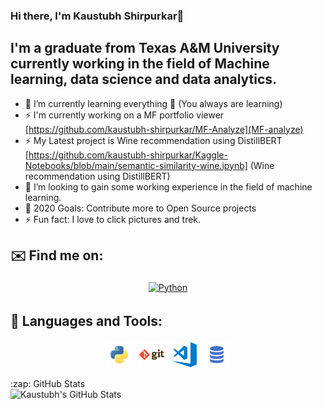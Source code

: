 
### Hi there, I'm Kaustubh Shirpurkar👋

## I'm a graduate from Texas A&M University currently working in the field of Machine learning, data science and data analytics.  

- 🌱 I’m currently learning everything 🤣 (You always are learning)
- ⚡ I'm currently working on a MF portfolio viewer [https://github.com/kaustubh-shirpurkar/MF-Analyze](MF-analyze)
- ⚡ My Latest project is Wine recommendation using DistillBERT [https://github.com/kaustubh-shirpurkar/Kaggle-Notebooks/blob/main/semantic-similarity-wine.ipynb] (Wine recommendation using DistillBERT)
- 👯 I’m looking to gain some working experience in the field of machine learning.
- 🥅 2020 Goals: Contribute more to Open Source projects
- ⚡ Fun fact: I love to click pictures and trek.

## ✉️ Find me on:

<p align="center">
 <a href="mailto:kaustubh.shirpurkar@gmail.com"> <img src="https://cdn.jsdelivr.net/npm/simple-icons@v3/icons/gmail.svg" alt="Python" height="40" style="vertical-align:top; margin:4px"></a>
</p>

## 🧰 Languages and Tools:
<p align="center">
<img src="https://raw.githubusercontent.com/github/explore/80688e429a7d4ef2fca1e82350fe8e3517d3494d/topics/python/python.png" alt="Python" height="40" style="vertical-align:top; margin:4px">
<img src="https://raw.githubusercontent.com/github/explore/80688e429a7d4ef2fca1e82350fe8e3517d3494d/topics/git/git.png" alt="Git" height="40" style="vertical-align:top; margin:4px">
<img src="https://raw.githubusercontent.com/github/explore/80688e429a7d4ef2fca1e82350fe8e3517d3494d/topics/visual-studio-code/visual-studio-code.png" alt="VS Code" height="40" style="vertical-align:top; margin:4px">
<img src="https://raw.githubusercontent.com/github/explore/80688e429a7d4ef2fca1e82350fe8e3517d3494d/topics/sql/sql.png" alt="SQL" height="40" style="vertical-align:top; margin:4px" >
</p>

<summary>:zap: GitHub Stats</summary>

<img align="left" alt="Kaustubh's GitHub Stats" src="https://github-readme-stats.codestackr.vercel.app/api?username=kaustubh-shirpurkar&show_icons=true&hide_border=true" />
